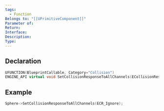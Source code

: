 ```yaml
---
tags:
  - Function
Belongs to: "[[UPrimitiveComponent]]"
Parameter of: 
Return: 
Interface: 
Description: 
Type:
---
```


## Declaration

```cpp
UFUNCTION(BlueprintCallable, Category="Collision") 
ENGINE_API virtual void SetCollisionResponseToAllChannels(ECollisionResponse NewResponse);
```

## Example

```cpp
Sphere->SetCollisionResponseToAllChannels(ECR_Ignore);
```